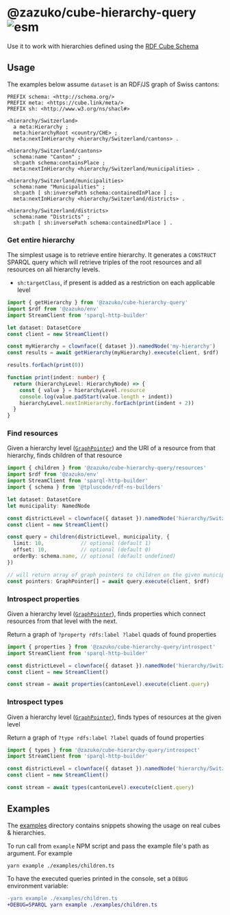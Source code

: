# @zazuko/cube-hierarchy-query ![esm](https://img.shields.io/static/v1?label=ES&message=modules&color=green)

Use it to work with hierarchies defined using the [RDF Cube Schema](https://zazuko.github.io/rdf-cube-schema/#hierarchies)

## Usage

The examples below assume `dataset` is an RDF/JS graph of Swiss cantons:

```turtle
PREFIX schema: <http://schema.org/>
PREFIX meta: <https://cube.link/meta/>
PREFIX sh: <http://www.w3.org/ns/shacl#>

<hierarchy/Switzerland>
  a meta:Hierarchy ;
  meta:hierarchyRoot <country/CHE> ;
  meta:nextInHierarchy <hierarchy/Switzerland/cantons> .
  
<hierarchy/Switzerland/cantons>
  schema:name "Canton" ;
  sh:path schema:containsPlace ;
  meta:nextInHierarchy <hierarchy/Switzerland/municipalities> .
  
<hierarchy/Switzerland/municipalities>
  schema:name "Municipalities" ;
  sh:path [ sh:inversePath schema:containedInPlace ] ;
  meta:nextInHierarchy <hierarchy/Switzerland/districts> .
    
<hierarchy/Switzerland/districts>
  schema:name "Districts" ;
  sh:path [ sh:inversePath schema:containedInPlace ] .
```

### Get entire hierarchy

The simplest usage is to retrieve entire hierarchy. It generates a `CONSTRUCT` SPARQL query which will retrieve triples of the root resources and all resources on all hierarchy levels.

* `sh:targetClass`, if present is added as a restriction on each applicable level

```typescript
import { getHierarchy } from '@zazuko/cube-hierarchy-query'
import $rdf from '@zazuko/env'
import StreamClient from 'sparql-http-builder'

let dataset: DatasetCore
const client = new StreamClient()

const myHierarchy = clownface({ dataset }).namedNode('my-hierarchy')
const results = await getHierarchy(myHierarchy).execute(client, $rdf)

results.forEach(print(0))

function print(indent: number) {
  return (hierarchyLevel: HierarchyNode) => {
    const { value } = hierarchyLevel.resource
    console.log(value.padStart(value.length + indent))
    hierarchyLevel.nextInHierarchy.forEach(print(indent + 2))
  }
}
```

### Find resources

Given a hierarchy level ([`GraphPointer`](https://zazuko.github.io/clownface/#/api?id=clownface)) and the URI of a resource from that hierarchy,
finds children of that resource

```typescript
import { children } from '@zazuko/cube-hierarchy-query/resources'
import $rdf from '@zazuko/env'
import StreamClient from 'sparql-http-builder'
import { schema } from '@tpluscode/rdf-ns-builders'

let dataset: DatasetCore
let municipality: NamedNode

const districtLevel = clownface({ dataset }).namedNode('hierarchy/Switzerland/districts')
const client = new StreamClient()

const query = children(districtLevel, municipality, {
  limit: 10,            // optional (default 1)
  offset: 10,           // optional (default 0)
  orderBy: schema.name, // optional (default undefined)
})

// will return array of graph pointers to children on the given municipality
const pointers: GraphPointer[] = await query.execute(client, $rdf)
```

### Introspect properties

Given a hierarchy level ([`GraphPointer`](https://zazuko.github.io/clownface/#/api?id=clownface)),
finds properties which connect resources from that level with the next.

Return a graph of `?property rdfs:label ?label` quads of found properties

```typescript
import { properties } from '@zazuko/cube-hierarchy-query/introspect'
import StreamClient from 'sparql-http-builder'

const districtLevel = clownface({ dataset }).namedNode('hierarchy/Switzerland/cantons')
const client = new StreamClient()

const stream = await properties(cantonLevel).execute(client.query)
```

### Introspect types

Given a hierarchy level ([`GraphPointer`](https://zazuko.github.io/clownface/#/api?id=clownface)),
finds types of resources at the given level 

Return a graph of `?type rdfs:label ?label` quads of found properties

```typescript
import { types } from '@zazuko/cube-hierarchy-query/introspect'
import StreamClient from 'sparql-http-builder'

const districtLevel = clownface({ dataset }).namedNode('hierarchy/Switzerland/cantons')
const client = new StreamClient()

const stream = await types(cantonLevel).execute(client.query)
```

## Examples

The [examples](./examples) directory contains snippets showing the usage on real cubes & hierarchies.

To run call from `example` NPM script and pass the example file's path as argument. For example

```
yarn example ./examples/children.ts
```

To have the executed queries printed in the console, set a `DEBUG` environment variable:

```diff
-yarn example ./examples/children.ts
+DEBUG=SPARQL yarn example ./examples/children.ts
```

